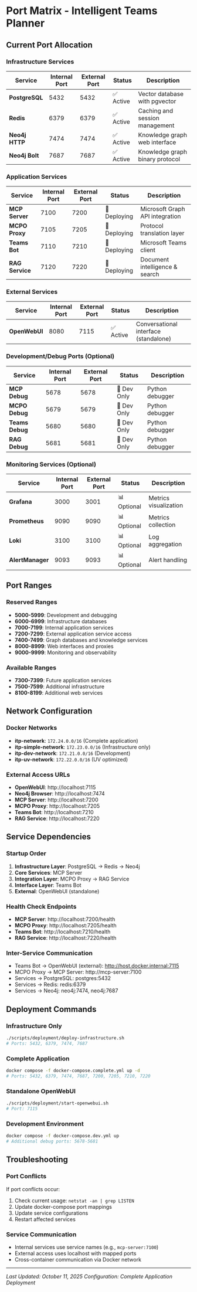 # Port Matrix - Intelligent Teams Planner

## Current Port Allocation

### Infrastructure Services
| Service | Internal Port | External Port | Status | Description |
|---------|---------------|---------------|--------|-------------|
| **PostgreSQL** | 5432 | 5432 | ✅ Active | Vector database with pgvector |
| **Redis** | 6379 | 6379 | ✅ Active | Caching and session management |
| **Neo4j HTTP** | 7474 | 7474 | ✅ Active | Knowledge graph web interface |
| **Neo4j Bolt** | 7687 | 7687 | ✅ Active | Knowledge graph binary protocol |

### Application Services
| Service | Internal Port | External Port | Status | Description |
|---------|---------------|---------------|--------|-------------|
| **MCP Server** | 7100 | 7200 | 🚀 Deploying | Microsoft Graph API integration |
| **MCPO Proxy** | 7105 | 7205 | 🚀 Deploying | Protocol translation layer |
| **Teams Bot** | 7110 | 7210 | 🚀 Deploying | Microsoft Teams client |
| **RAG Service** | 7120 | 7220 | 🚀 Deploying | Document intelligence & search |

### External Services
| Service | Internal Port | External Port | Status | Description |
|---------|---------------|---------------|--------|-------------|
| **OpenWebUI** | 8080 | 7115 | ✅ Active | Conversational interface (standalone) |

### Development/Debug Ports (Optional)
| Service | Internal Port | External Port | Status | Description |
|---------|---------------|---------------|--------|-------------|
| **MCP Debug** | 5678 | 5678 | 🔧 Dev Only | Python debugger |
| **MCPO Debug** | 5679 | 5679 | 🔧 Dev Only | Python debugger |
| **Teams Debug** | 5680 | 5680 | 🔧 Dev Only | Python debugger |
| **RAG Debug** | 5681 | 5681 | 🔧 Dev Only | Python debugger |

### Monitoring Services (Optional)
| Service | Internal Port | External Port | Status | Description |
|---------|---------------|---------------|--------|-------------|
| **Grafana** | 3000 | 3001 | 📊 Optional | Metrics visualization |
| **Prometheus** | 9090 | 9090 | 📊 Optional | Metrics collection |
| **Loki** | 3100 | 3100 | 📊 Optional | Log aggregation |
| **AlertManager** | 9093 | 9093 | 📊 Optional | Alert handling |

## Port Ranges

### Reserved Ranges
- **5000-5999**: Development and debugging
- **6000-6999**: Infrastructure databases
- **7000-7199**: Internal application services
- **7200-7299**: External application service access
- **7400-7499**: Graph databases and knowledge services
- **8000-8999**: Web interfaces and proxies
- **9000-9999**: Monitoring and observability

### Available Ranges
- **7300-7399**: Future application services
- **7500-7599**: Additional infrastructure
- **8100-8199**: Additional web services

## Network Configuration

### Docker Networks
- **itp-network**: `172.24.0.0/16` (Complete application)
- **itp-simple-network**: `172.23.0.0/16` (Infrastructure only)
- **itp-dev-network**: `172.21.0.0/16` (Development)
- **itp-uv-network**: `172.22.0.0/16` (UV optimized)

### External Access URLs
- **OpenWebUI**: http://localhost:7115
- **Neo4j Browser**: http://localhost:7474
- **MCP Server**: http://localhost:7200
- **MCPO Proxy**: http://localhost:7205
- **Teams Bot**: http://localhost:7210
- **RAG Service**: http://localhost:7220

## Service Dependencies

### Startup Order
1. **Infrastructure Layer**: PostgreSQL → Redis → Neo4j
2. **Core Services**: MCP Server
3. **Integration Layer**: MCPO Proxy → RAG Service
4. **Interface Layer**: Teams Bot
5. **External**: OpenWebUI (standalone)

### Health Check Endpoints
- **MCP Server**: http://localhost:7200/health
- **MCPO Proxy**: http://localhost:7205/health
- **Teams Bot**: http://localhost:7210/health
- **RAG Service**: http://localhost:7220/health

### Inter-Service Communication
- Teams Bot → OpenWebUI (external): http://host.docker.internal:7115
- MCPO Proxy → MCP Server: http://mcp-server:7100
- Services → PostgreSQL: postgres:5432
- Services → Redis: redis:6379
- Services → Neo4j: neo4j:7474, neo4j:7687

## Deployment Commands

### Infrastructure Only
```bash
./scripts/deployment/deploy-infrastructure.sh
# Ports: 5432, 6379, 7474, 7687
```

### Complete Application
```bash
docker compose -f docker-compose.complete.yml up -d
# Ports: 5432, 6379, 7474, 7687, 7200, 7205, 7210, 7220
```

### Standalone OpenWebUI
```bash
./scripts/deployment/start-openwebui.sh
# Port: 7115
```

### Development Environment
```bash
docker compose -f docker-compose.dev.yml up
# Additional debug ports: 5678-5681
```

## Troubleshooting

### Port Conflicts
If port conflicts occur:
1. Check current usage: `netstat -an | grep LISTEN`
2. Update docker-compose port mappings
3. Update service configurations
4. Restart affected services

### Service Communication
- Internal services use service names (e.g., `mcp-server:7100`)
- External access uses localhost with mapped ports
- Cross-container communication via Docker network

---

*Last Updated: October 11, 2025*
*Configuration: Complete Application Deployment*
